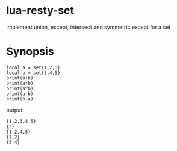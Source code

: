 # lua-resty-set
implement union, except, intersect and symmetric except for a set
# Synopsis
```
local a = set{1,2,3}
local b = set{3,4,5}
print(a+b)
print(a*b)
print(a^b)
print(a-b)
print(b-a)
```
output:
```
{1,2,3,4,5}
{3}
{1,2,4,5}
{1,2}
{5,4}
```